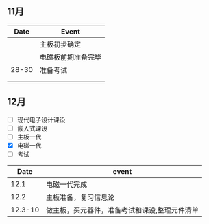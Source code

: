 ## 11月

| Date  | Event              |
| ----- | ------------------ |
|       | 主板初步确定       |
|       | 电磁板前期准备完毕 |
| 28-30 | 准备考试           |
|       |                    |
|       |                    |

## 12月

- [ ] 现代电子设计课设
- [ ] 嵌入式课设
- [ ] 主板一代
- [x] 电磁一代
- [ ] 考试

| Date    | event                                         |
| ------- | --------------------------------------------- |
| 12.1    | 电磁一代完成                                  |
| 12.2    | 主板准备，复习信息论                          |
| 12.3-10 | 做主板，买元器件，准备考试和课设,整理元件清单 |

